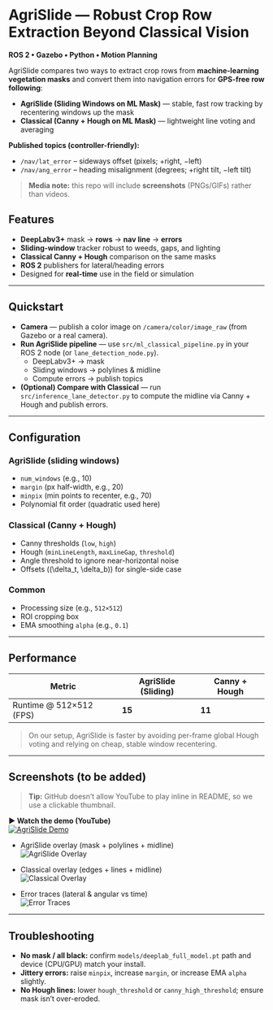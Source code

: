 # AgriSlide — Robust Crop Row Extraction Beyond Classical Vision
**ROS 2 • Gazebo • Python • Motion Planning**

AgriSlide compares two ways to extract crop rows from **machine-learning vegetation masks** and convert them into navigation errors for **GPS-free row following**:

- **AgriSlide (Sliding Windows on ML Mask)** — stable, fast row tracking by recentering windows up the mask  
- **Classical (Canny + Hough on ML Mask)** — lightweight line voting and averaging

**Published topics (controller-friendly):**
- `/nav/lat_error` – sideways offset (pixels; +right, −left)  
- `/nav/ang_error` – heading misalignment (degrees; +right tilt, −left tilt)

> **Media note:** this repo will include **screenshots** (PNGs/GIFs) rather than videos.



## Features
- **DeepLabv3+** mask → **rows** → **nav line** → **errors**
- **Sliding-window** tracker robust to weeds, gaps, and lighting
- **Classical Canny + Hough** comparison on the same masks
- **ROS 2** publishers for lateral/heading errors
- Designed for **real-time** use in the field or simulation

---

## Quickstart

- **Camera** — publish a color image on `/camera/color/image_raw` (from Gazebo or a real camera).
- **Run AgriSlide pipeline** — use `src/ml_classical_pipeline.py` in your ROS 2 node (or `lane_detection_node.py`).
  - DeepLabv3+ → mask  
  - Sliding windows → polylines & midline  
  - Compute errors → publish topics
- **(Optional) Compare with Classical** — run `src/inference_lane_detector.py` to compute the midline via Canny + Hough and publish errors.

---

## Configuration

### AgriSlide (sliding windows)
- `num_windows` (e.g., 10)  
- `margin` (px half-width, e.g., 20)  
- `minpix` (min points to recenter, e.g., 70)  
- Polynomial fit order (quadratic used here)

### Classical (Canny + Hough)
- Canny thresholds (`low`, `high`)  
- Hough (`minLineLength`, `maxLineGap`, `threshold`)  
- Angle threshold to ignore near-horizontal noise  
- Offsets \((\delta_t, \delta_b)\) for single-side case

### Common
- Processing size (e.g., `512×512`)  
- ROI cropping box  
- EMA smoothing `alpha` (e.g., `0.1`)

---

## Performance

| Metric                   | AgriSlide (Sliding) | Canny + Hough |
|--------------------------|---------------------|---------------|
| Runtime @ 512×512 (FPS) | **15**              | **11**        |

> On our setup, AgriSlide is faster by avoiding per-frame global Hough voting and relying on cheap, stable window recentering.

---

## Screenshots (to be added)

> **Tip:** GitHub doesn’t allow YouTube to play inline in README, so we use a clickable thumbnail.

**▶️ Watch the demo (YouTube)**  
[![AgriSlide Demo](https://youtu.be/yABlitEfaKY)](https://youtu.be/yABlitEfaKY)

- AgriSlide overlay (mask + polylines + midline)  
  ![AgriSlide Overlay](assets/screenshots/agrislide_overlay.png)

- Classical overlay (edges + lines + midline)  
  ![Classical Overlay](assets/screenshots/classical_overlay.png)

- Error traces (lateral & angular vs time)  
  ![Error Traces](assets/screenshots/error_traces.png)

---

## Troubleshooting

- **No mask / all black:** confirm `models/deeplab_full_model.pt` path and device (CPU/GPU) match your install.  
- **Jittery errors:** raise `minpix`, increase `margin`, or increase EMA `alpha` slightly.  
- **No Hough lines:** lower `hough_threshold` or `canny_high_threshold`; ensure mask isn’t over-eroded.
